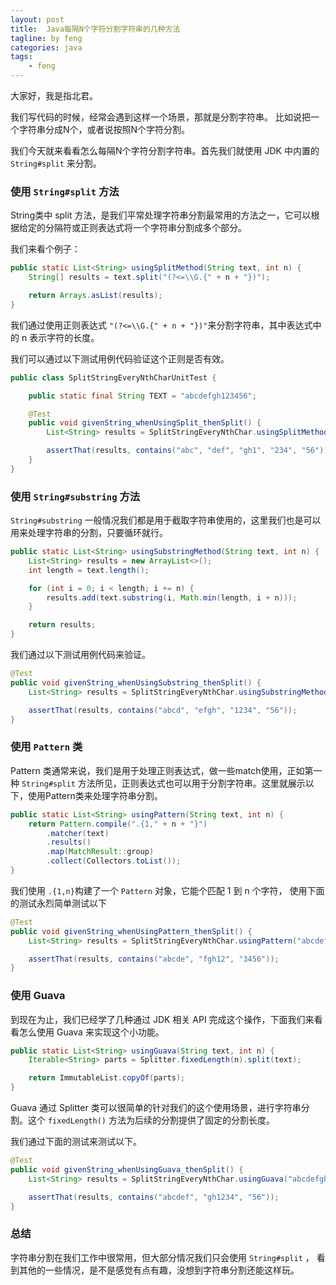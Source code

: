 ```yaml
---
layout: post
title:  Java每隔N个字符分割字符串的几种方法
tagline: by feng
categories: java
tags: 
    - feng
---
```


大家好，我是指北君。

我们写代码的时候，经常会遇到这样一个场景，那就是分割字符串。 比如说把一个字符串分成N个，或者说按照N个字符分割。

我们今天就来看看怎么每隔N个字符分割字符串。首先我们就使用 JDK 中内置的 `String#split` 来分割。

<!--more-->

### 使用 `String#split` 方法
String类中 split 方法，是我们平常处理字符串分割最常用的方法之一，它可以根据给定的分隔符或正则表达式将一个字符串分割成多个部分。

我们来看个例子：
```java
public static List<String> usingSplitMethod(String text, int n) {
    String[] results = text.split("(?<=\\G.{" + n + "})");

    return Arrays.asList(results);
}
```
我们通过使用正则表达式 `"(?<=\\G.{" + n + "})"`来分割字符串，其中表达式中的 n 表示字符的长度。 

我们可以通过以下测试用例代码验证这个正则是否有效。
```java
public class SplitStringEveryNthCharUnitTest {

    public static final String TEXT = "abcdefgh123456";

    @Test
    public void givenString_whenUsingSplit_thenSplit() {
        List<String> results = SplitStringEveryNthChar.usingSplitMethod(TEXT, 3);

        assertThat(results, contains("abc", "def", "gh1", "234", "56"));
    }
}
```
### 使用 `String#substring` 方法
`String#substring` 一般情况我们都是用于截取字符串使用的，这里我们也是可以用来处理字符串的分割，只要循环就行。
```java
public static List<String> usingSubstringMethod(String text, int n) {
    List<String> results = new ArrayList<>();
    int length = text.length();

    for (int i = 0; i < length; i += n) {
        results.add(text.substring(i, Math.min(length, i + n)));
    }

    return results;
}
```
我们通过以下测试用例代码来验证。
```java
@Test
public void givenString_whenUsingSubstring_thenSplit() {
    List<String> results = SplitStringEveryNthChar.usingSubstringMethod("abcdefgh123456", 4);

    assertThat(results, contains("abcd", "efgh", "1234", "56"));
}
```
### 使用 `Pattern` 类
Pattern 类通常来说，我们是用于处理正则表达式，做一些match使用，正如第一种 `String#split` 方法所见，正则表达式也可以用于分割字符串。这里就展示以下，使用Pattern类来处理字符串分割。
```java
public static List<String> usingPattern(String text, int n) {
    return Pattern.compile(".{1," + n + "}")
        .matcher(text)
        .results()
        .map(MatchResult::group)
        .collect(Collectors.toList());
}
```
我们使用 `.{1,n}`构建了一个 `Pattern` 对象，它能个匹配 1 到 n 个字符， 使用下面的测试永烈简单测试以下
```java
@Test
public void givenString_whenUsingPattern_thenSplit() {
    List<String> results = SplitStringEveryNthChar.usingPattern("abcdefgh123456", 5);

    assertThat(results, contains("abcde", "fgh12", "3456"));
}
```
### 使用 Guava 
到现在为止，我们已经学了几种通过 JDK 相关 API 完成这个操作，下面我们来看看怎么使用 Guava 来实现这个小功能。
```java
public static List<String> usingGuava(String text, int n) {
    Iterable<String> parts = Splitter.fixedLength(n).split(text);

    return ImmutableList.copyOf(parts);
}
```
Guava 通过 Splitter 类可以很简单的针对我们的这个使用场景，进行字符串分割。这个 `fixedLength()` 方法为后续的分割提供了固定的分割长度。

我们通过下面的测试来测试以下。
```java
@Test
public void givenString_whenUsingGuava_thenSplit() {
    List<String> results = SplitStringEveryNthChar.usingGuava("abcdefgh123456", 6);

    assertThat(results, contains("abcdef", "gh1234", "56"));
}
```
### 总结
字符串分割在我们工作中很常用，但大部分情况我们只会使用 `String#split` ， 看到其他的一些情况，是不是感觉有点有趣，没想到字符串分割还能这样玩。
